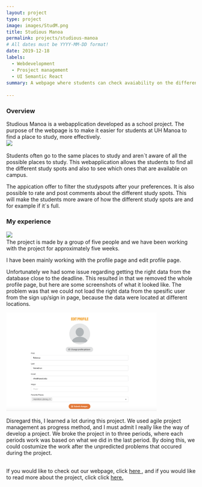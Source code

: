 ```yaml
---
layout: project
type: project
image: images/StudM.png
title: Studious Manoa 
permalink: projects/studious-manoa
# All dates must be YYYY-MM-DD format!
date: 2019-12-18
labels:
  - Webdevelopment 
  - Prosject management 
  - UI Semantic React
summary: A webpage where students can check avaiability on the different studyspots at UH Manoa.

---
```


<h3>Overview</h3>
Studious Manoa is a webapplication developed as a school project. The purpose of the webpage is to make it easier for students at UH Manoa to find a place to study, more effectively. 

 <div>
<img class="ui medium right floated rounded image" src="../images/FullSM.png" style="width:400px;">
</div>

Students often go to the same places to study and aren´t aware of all the possible places to study. This webapplication allows the students to find all the different study spots and also to see which ones that are available on campus.

The appication offer to filter the studyspots after your preferences. It is also possible to rate and post comments about the different study spots. This will make the students more aware of how the different study spots are and for example if it´s full.

<h3>My experience</h3>
<div>
<img class="ui medium right floated rounded image" src="../images/profile.png" style="width:200px;">
</div>
The project is made by a group of five people and we have been working with the project for approximately five weeks. 

I have been mainly working with the profile page and edit profile page.  

Unfortunately we had some issue regarding getting the right data from the database close to the deadline. This resulted in that we removed the whole profile page, but here are some screenshots of what it looked like. The problem was that we could not load the right data from the spesific user from the sign up/sign in page, because the data were located at different locations.
 
 <div>
<img class="ui medium right floated rounded image" src="../images/editProfile.png" style="width:400px;">
</div>

Disregard this, I learned a lot during this project. We used agile project management as progress method, and I must admit I really like the way of develop a project. We broke the project in to three periods, where each periods work was based on what we did in the last period. By doing this, we could costumize the work after the unpredicted problems that occured during the project.

<br/>
If you would like to check out our webpage, click <a href="http://studious.toomanyco.ws/#/">here </a>, and if you would like to read more about the project, click click <a href="https://studious-manoa.github.io/">here. </a>
